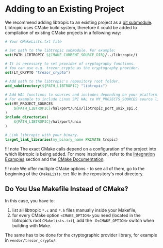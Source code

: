 # Adding to an Existing Project
We recommend adding libtropic to an existing project as a [git submodule](https://git-scm.com/book/en/v2/Git-Tools-Submodules). Libtropic uses CMake build system, therefore it could be added to compilation of existing CMake projects in a following way:

```cmake
# Your CMakeLists.txt file

# Set path to the libtropic submodule. For example:
set(PATH_LIBTROPIC ${CMAKE_CURRENT_SOURCE_DIR}/../libtropic/)

# It is necessary to set provider of cryptography functions.
# You can use e.g. trezor_crypto as the cryptography provider.
set(LT_CRYPTO "trezor_crypto")

# Add path to the libtropic's repository root folder.
add_subdirectory(${PATH_LIBTROPIC} "libtropic")

# Add HAL functions to sources and includes depending on your platform.
# For example to include Linux SPI HAL to MY_PROJECTS_SOURCES source list:
set(MY_PROJECT_SOURCES
    ${PATH_LIBTROPIC}/hal/port/unix/libtropic_port_unix_spi.c
)
include_directories(
    ${PATH_LIBTROPIC}/hal/port/unix
)

# Link libtropic with your binary.
target_link_libraries(my_binary_name PRIVATE tropic)
```

!!! note
    The exact CMake calls depend on a configuration of the project into which libtropic is being added. For more inspiration, refer to the [Integration Examples](integration_examples.md) section and the [CMake Documentation](https://cmake.org/cmake/help/latest/index.html).

!!! note
    We offer multiple CMake options - to see all of them, go to the beginning of the `CMakeLists.txt` file in the repository's root directory.


## Do You Use Makefile Instead of CMake?
In this case, you have to:

1. list all libtropic `*.c` and `*.h` files manually inside your Makefile,
2. for every CMake option `<CMAKE_OPTION>` you need (located in the libtropic's root `CMakelists.txt`), add the `-D<CMAKE_OPTION>` switch when building with Make.

The same has to be done for the cryptographic provider library, for example in `vendor/trezor_crypto/`.